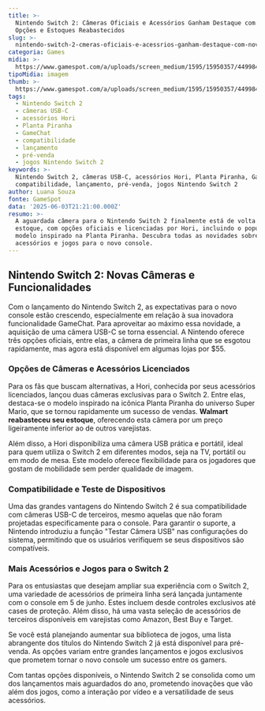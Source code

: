```yaml
---
title: >-
  Nintendo Switch 2: Câmeras Oficiais e Acessórios Ganham Destaque com Novas
  Opções e Estoques Reabastecidos
slug: >-
  nintendo-switch-2-cmeras-oficiais-e-acessrios-ganham-destaque-com-novas-opes-e-estoques-reabastecidos
categoria: Games
midia: >-
  https://www.gamespot.com/a/uploads/screen_medium/1595/15950357/4499842-switch-2-cameras.jpg
tipoMidia: imagem
thumb: >-
  https://www.gamespot.com/a/uploads/screen_medium/1595/15950357/4499842-switch-2-cameras.jpg
tags:
  - Nintendo Switch 2
  - câmeras USB-C
  - acessórios Hori
  - Planta Piranha
  - GameChat
  - compatibilidade
  - lançamento
  - pré-venda
  - jogos Nintendo Switch 2
keywords: >-
  Nintendo Switch 2, câmeras USB-C, acessórios Hori, Planta Piranha, GameChat,
  compatibilidade, lançamento, pré-venda, jogos Nintendo Switch 2
author: Luana Souza
fonte: GameSpot
data: '2025-06-03T21:21:00.000Z'
resumo: >-
  A aguardada câmera para o Nintendo Switch 2 finalmente está de volta ao
  estoque, com opções oficiais e licenciadas por Hori, incluindo o popular
  modelo inspirado na Planta Piranha. Descubra todas as novidades sobre
  acessórios e jogos para o novo console.
---
```

## Nintendo Switch 2: Novas Câmeras e Funcionalidades

Com o lançamento do Nintendo Switch 2, as expectativas para o novo console estão crescendo, especialmente em relação à sua inovadora funcionalidade GameChat. Para aproveitar ao máximo essa novidade, a aquisição de uma câmera USB-C se torna essencial. A Nintendo oferece três opções oficiais, entre elas, a câmera de primeira linha que se esgotou rapidamente, mas agora está disponível em algumas lojas por $55.

### Opções de Câmeras e Acessórios Licenciados

Para os fãs que buscam alternativas, a Hori, conhecida por seus acessórios licenciados, lançou duas câmeras exclusivas para o Switch 2. Entre elas, destaca-se o modelo inspirado na icônica Planta Piranha do universo Super Mario, que se tornou rapidamente um sucesso de vendas. **Walmart reabasteceu seu estoque**, oferecendo esta câmera por um preço ligeiramente inferior ao de outros varejistas.

Além disso, a Hori disponibiliza uma câmera USB prática e portátil, ideal para quem utiliza o Switch 2 em diferentes modos, seja na TV, portátil ou em modo de mesa. Este modelo oferece flexibilidade para os jogadores que gostam de mobilidade sem perder qualidade de imagem.

### Compatibilidade e Teste de Dispositivos

Uma das grandes vantagens do Nintendo Switch 2 é sua compatibilidade com câmeras USB-C de terceiros, mesmo aquelas que não foram projetadas especificamente para o console. Para garantir o suporte, a Nintendo introduziu a função "Testar Câmera USB" nas configurações do sistema, permitindo que os usuários verifiquem se seus dispositivos são compatíveis.

### Mais Acessórios e Jogos para o Switch 2

Para os entusiastas que desejam ampliar sua experiência com o Switch 2, uma variedade de acessórios de primeira linha será lançada juntamente com o console em 5 de junho. Estes incluem desde controles exclusivos até cases de proteção. Além disso, há uma vasta seleção de acessórios de terceiros disponíveis em varejistas como Amazon, Best Buy e Target.

Se você está planejando aumentar sua biblioteca de jogos, uma lista abrangente dos títulos do Nintendo Switch 2 já está disponível para pré-venda. As opções variam entre grandes lançamentos e jogos exclusivos que prometem tornar o novo console um sucesso entre os gamers.

Com tantas opções disponíveis, o Nintendo Switch 2 se consolida como um dos lançamentos mais aguardados do ano, prometendo inovações que vão além dos jogos, como a interação por vídeo e a versatilidade de seus acessórios.

